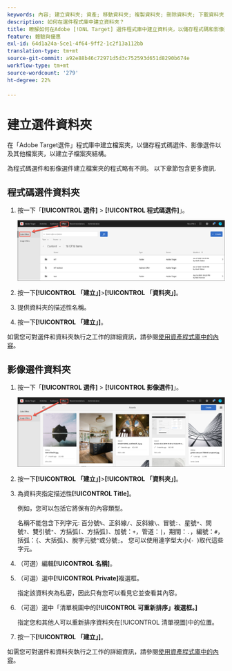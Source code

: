 ```yaml
---
keywords: 內容; 建立資料夾; 資產; 移動資料夾; 複製資料夾; 刪除資料夾; 下載資料夾; 資料夾
description: 如何在選件程式庫中建立資料夾？
title: 瞭解如何在Adobe [!DNL Target] 選件程式庫中建立資料夾，以儲存程式碼和影像選件，以及其他資料夾。
feature: 體驗與優惠
exl-id: 64d1a24a-5ce1-4f64-9ff2-1c2f13a112bb
translation-type: tm+mt
source-git-commit: a92e88b46c72971d5d3c752593d651d8290b674e
workflow-type: tm+mt
source-wordcount: '279'
ht-degree: 22%

---
```


# 建立選件資料夾

在「Adobe Target選件」程式庫中建立檔案夾，以儲存程式碼選件、影像選件以及其他檔案夾，以建立子檔案夾結構。

為程式碼選件和影像選件建立檔案夾的程式略有不同。 以下章節包含更多資訊.

## 程式碼選件資料夾

1. 按一下「**[!UICONTROL 選件]** > **[!UICONTROL 程式碼選件]**」。

   ![代碼選件標籤](/help/c-experiences/c-manage-content/assets/code-offers-tab.png)

1. 按一下&#x200B;**[!UICONTROL 「建立」]**>**[!UICONTROL 「資料夾」]**。

1. 提供資料夾的描述性名稱。

1. 按一下&#x200B;**[!UICONTROL 「建立」]**。

如需您可對選件和資料夾執行之工作的詳細資訊，請參閱[使用資產程式庫中的內容](/help/c-experiences/c-manage-content/assets-working.md)。

## 影像選件資料夾

1. 按一下「**[!UICONTROL 選件]** > **[!UICONTROL 影像選件]**」。

   ![影像選件標籤](/help/c-experiences/c-manage-content/assets/image-offers-tab.png)

1. 按一下&#x200B;**[!UICONTROL 「建立」]**>**[!UICONTROL 「資料夾」]**。
1. 為資料夾指定描述性&#x200B;**[!UICONTROL Title]**。

   例如，您可以包括它將保有的內容類型。

   名稱不能包含下列字元: 百分號`%`、正斜線`/`、反斜線`\`、冒號`:`、星號`*`、問號`?`、雙引號`"`、方括弧`[`、方括弧`]`、加號：`+`，管道：`|`，期間：`.`，編號：`#`，括弧：`{`、大括弧`}`、脫字元號`^`或分號`;`。 您可以使用連字型大小(`- `)取代這些字元。

1. （可選）編輯&#x200B;**[!UICONTROL 名稱]**。
1. （可選）選中&#x200B;**[!UICONTROL Private]**&#x200B;複選框。

   指定該資料夾為私密，因此只有您可以看見它並查看其內容。

1. （可選）選中「清單視圖中的&#x200B;**[!UICONTROL 可重新排序」複選框。]**

   指定您和其他人可以重新排序資料夾在[!UICONTROL 清單視圖]中的位置。

1. 按一下&#x200B;**[!UICONTROL 「建立」]**。

如需您可對選件和資料夾執行之工作的詳細資訊，請參閱[使用資產程式庫中的內容](/help/c-experiences/c-manage-content/assets-working.md)。

